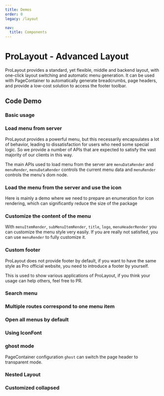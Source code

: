 ```yaml
---
title: Demos
order: 0
legacy: /layout

nav:
  title: Components
---
```


# ProLayout - Advanced Layout

ProLayout provides a standard, yet flexible, middle and backend layout, with one-click layout switching and automatic menu generation. It can be used with PageContainer to automatically generate breadcrumbs, page headers, and provide a low-cost solution to access the footer toolbar.

## Code Demo

### Basic usage

<code src="../demos/base.tsx" iframe="650"></code>

### Load menu from server

ProLayout provides a powerful menu, but this necessarily encapsulates a lot of behavior, leading to dissatisfaction for users who need some special logic. So we provide a number of APIs that are expected to satisfy the vast majority of our clients in this way.

The main APIs used to load menu from the server are `menuDataRender` and `menuRender`, `menuDataRender` controls the current menu data and `menuRender` controls the menu's dom node.

<code src="../demos/dynamicMenu.tsx" iframe="580"></code>

### Load the menu from the server and use the icon

Here is mainly a demo where we need to prepare an enumeration for icon rendering, which can significantly reduce the size of the package

<code src="../demos/antd@4MenuIconFormServe.tsx" iframe="580"></code>

### Customize the content of the menu

With `menuItemRender`, `subMenuItemRender`, `title`, `logo`, `menuHeaderRender` you can customize the menu style very easily. If you are really not satisfied, you can use `menuRender` to fully customize it.

<code src="../demos/customizeMenu.tsx" iframe="580"></code>

### Custom footer

ProLayout does not provide footer by default, if you want to have the same style as Pro official website, you need to introduce a footer by yourself.

<code src="../demos/footer.tsx" iframe="580"></code>

This is used to show various applications of ProLayout, if you think your usage can help others, feel free to PR.

### Search menu

<code src="../demos/searchMenu.tsx" iframe="580"></code>

### Multiple routes correspond to one menu item

<code src="../demos/MultipleMenuOnePath.tsx" iframe="580"></code>

### Open all menus by default

<code src="../demos/DefaultOpenAllMenu.tsx" iframe="580"></code>

### Using IconFont

<code src="../demos/IconFont.tsx" iframe="580"></code>

### ghost mode

PageContainer configuration `ghost` can switch the page header to transparent mode.

<code src="../demos/ghost.tsx" iframe="580"></code>

### Nested Layout

<code src="../demos/Nested.tsx" iframe="580"></code>

### Customized collapsed

<code src="../demos/customize-collapsed.tsx" iframe="580px"></code>
